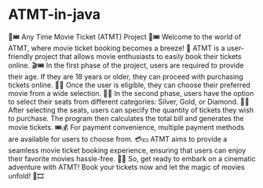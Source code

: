 # ATMT-in-java
🎥🎟️ Any Time Movie Ticket (ATMT) Project 🎥🎟️
Welcome to the world of ATMT, where movie ticket booking becomes a breeze! 🌟
ATMT is a user-friendly project that allows movie enthusiasts to easily book their tickets online. 🎬🎟️
In the first phase of the project, users are required to provide their age. If they are 18 years or older, they can proceed with purchasing tickets online. 🎫✅
Once the user is eligible, they can choose their preferred movie from a wide selection. 🎥🍿
In the second phase, users have the option to select their seats from different categories: Silver, Gold, or Diamond. 💺💎
After selecting the seats, users can specify the quantity of tickets they wish to purchase. The program then calculates the total bill and generates the movie tickets. 🎟️💰
For payment convenience, multiple payment methods are available for users to choose from. 💳💵
ATMT aims to provide a seamless movie ticket booking experience, ensuring that users can enjoy their favorite movies hassle-free. 🙌🎉
So, get ready to embark on a cinematic adventure with ATMT! Book your tickets now and let the magic of movies unfold! 🎉🎞️
